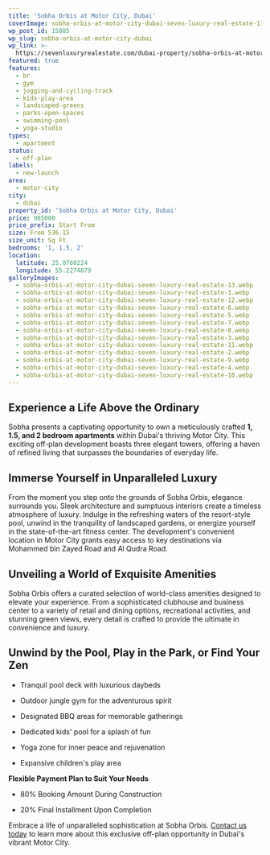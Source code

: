 ```yaml
---
title: 'Sobha Orbis at Motor City, Dubai'
coverImage: sobha-orbis-at-motor-city-dubai-seven-luxury-real-estate-11.webp
wp_post_id: 15885
wp_slug: sobha-orbis-at-motor-city-dubai
wp_link: >-
  https://sevenluxuryrealestate.com/dubai-property/sobha-orbis-at-motor-city-dubai/
featured: true
features:
  - br
  - gym
  - jogging-and-cycling-track
  - kids-play-area
  - landscaped-greens
  - parks-open-spaces
  - swimming-pool
  - yoga-studio
types:
  - apartment
status:
  - off-plan
labels:
  - new-launch
area:
  - motor-city
city:
  - dubai
property_id: 'Sobha Orbis at Motor City, Dubai'
price: 985000
price_prefix: Start From
size: From 536.15
size_unit: Sq Ft
bedrooms: '1, 1.5, 2'
location:
  latitude: 25.0760224
  longitude: 55.2274879
galleryImages:
  - sobha-orbis-at-motor-city-dubai-seven-luxury-real-estate-13.webp
  - sobha-orbis-at-motor-city-dubai-seven-luxury-real-estate-1.webp
  - sobha-orbis-at-motor-city-dubai-seven-luxury-real-estate-12.webp
  - sobha-orbis-at-motor-city-dubai-seven-luxury-real-estate-6.webp
  - sobha-orbis-at-motor-city-dubai-seven-luxury-real-estate-5.webp
  - sobha-orbis-at-motor-city-dubai-seven-luxury-real-estate-7.webp
  - sobha-orbis-at-motor-city-dubai-seven-luxury-real-estate-8.webp
  - sobha-orbis-at-motor-city-dubai-seven-luxury-real-estate-3.webp
  - sobha-orbis-at-motor-city-dubai-seven-luxury-real-estate-11.webp
  - sobha-orbis-at-motor-city-dubai-seven-luxury-real-estate-2.webp
  - sobha-orbis-at-motor-city-dubai-seven-luxury-real-estate-9.webp
  - sobha-orbis-at-motor-city-dubai-seven-luxury-real-estate-4.webp
  - sobha-orbis-at-motor-city-dubai-seven-luxury-real-estate-10.webp
---
```


## **Experience a Life Above the Ordinary**

Sobha presents a captivating opportunity to own a meticulously crafted **1, 1.5, and 2 bedroom apartments** within Dubai's thriving Motor City. This exciting off-plan development boasts three elegant towers, offering a haven of refined living that surpasses the boundaries of everyday life.

## **Immerse Yourself in Unparalleled Luxury**

From the moment you step onto the grounds of Sobha Orbis, elegance surrounds you. Sleek architecture and sumptuous interiors create a timeless atmosphere of luxury. Indulge in the refreshing waters of the resort-style pool, unwind in the tranquility of landscaped gardens, or energize yourself in the state-of-the-art fitness center. The development's convenient location in Motor City grants easy access to key destinations via Mohammed bin Zayed Road and Al Qudra Road.

## **Unveiling a World of Exquisite Amenities**

Sobha Orbis offers a curated selection of world-class amenities designed to elevate your experience. From a sophisticated clubhouse and business center to a variety of retail and dining options, recreational activities, and stunning green views, every detail is crafted to provide the ultimate in convenience and luxury.

## **Unwind by the Pool, Play in the Park, or Find Your Zen**

- Tranquil pool deck with luxurious daybeds

- Outdoor jungle gym for the adventurous spirit

- Designated BBQ areas for memorable gatherings

- Dedicated kids' pool for a splash of fun

- Yoga zone for inner peace and rejuvenation

- Expansive children's play area

**Flexible Payment Plan to Suit Your Needs**

- 80% Booking Amount During Construction

- 20% Final Installment Upon Completion

Embrace a life of unparalleled sophistication at Sobha Orbis. [Contact us today](https://sevenluxuryrealestate.com/contact/ "Contact") to learn more about this exclusive off-plan opportunity in Dubai's vibrant Motor City.
